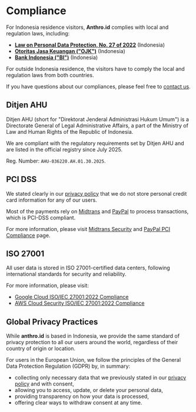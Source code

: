 # Compliance
For Indonesia residence visitors, **Anthro.id** complies with local and regulation laws, including:
- [**Law on Personal Data Protection, No. 27 of 2022**](https://peraturan.bpk.go.id/Details/229798/uu-no-27-tahun-2022) (Indonesia)
- [**Otoritas Jasa Keuangan ("OJK")**](http://ojk.go.id/) (Indonesia)
- [**Bank Indonesia ("BI")**](https://www.bi.go.id/) (Indonesia)

For outside Indonesia residence, the visitors have to comply the local and regulation laws from both countries.

If you have questions about our compliances, please feel free to [contact us](https://anthro.id/contact).

## Ditjen AHU
Ditjen AHU (short for "Direktorat Jenderal Administrasi Hukum Umum") is a Directorate General of Legal Administrative Affairs, a part of the Ministry of Law and Human Rights of the Republic of Indonesia.

We are compliant with the regulatory requirements set by Ditjen AHU and are listed in the official registry since July 2025.

Reg. Number: `AHU-036220.AH.01.30.2025`.

## PCI DSS
We stated clearly in our [privacy policy](/legal/privacy) that we do not store personal credit card information for any of our users.

Most of the payments rely on [Midtrans](https://midtrans.com) and [PayPal](https://paypal.com) to process transactions, which is PCI-DSS compliant.

For more information, please visit [Midtrans Security](https://midtrans.com/security) and [PayPal PCI Compliance](https://www.paypal.com/id/webapps/mpp/pci-compliance?locale.x=en_ID) page.

## ISO 27001
All user data is stored in ISO 27001-certified data centers, following international standards for security and reliability.

For more information, please visit:
- [Google Cloud ISO/IEC 27001:2022 Compliance](https://cloud.google.com/security/compliance/iso-27001)
- [AWS Cloud Security ISO/IEC 27001:2022 Compliance](https://aws.amazon.com/compliance/iso-27001-faqs/)

## Global Privacy Practices
While **anthro.id** is based in Indonesia, we provide the same standard of privacy protection to all our users around the world, regardless of their country of origin or location.

For users in the European Union, we follow the principles of the General Data Protection Regulation (GDPR) by, in summary:
- collecting only necessary data that we previously stated in our [privacy policy](https://anthro.id/legal/privacy) and with consent,
- allowing you to access, update, or delete your personal data,
- providing transparency on how your data is processed,
- offering clear ways to withdraw consent at any time.